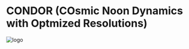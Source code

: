 # CONDOR (COsmic Noon Dynamics with Optmized Resolutions)

![logo](https://user-images.githubusercontent.com/14315715/135386238-a9cd6933-58dd-459d-802a-beca31d7cc2f.jpeg)


